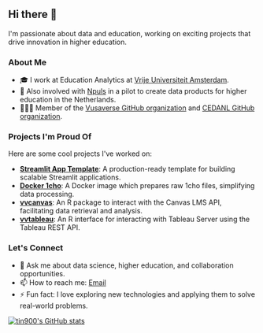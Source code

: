 ## Hi there 👋

I'm passionate about data and education, working on exciting projects that drive innovation in higher education.

### About Me

- 🎓 I work at Education Analytics at [Vrije Universiteit Amsterdam](https://www.vu.nl/en/).
- 🚀 Also involved with [Npuls](https://npuls.nl/) in a pilot to create data products for higher education in the Netherlands.
- 🧑‍🤝‍🧑 Member of the [Vusaverse GitHub organization](https://github.com/vusaverse) and [CEDANL GitHub organization](https://github.com/cedanl).

### Projects I'm Proud Of

Here are some cool projects I've worked on:



- **[Streamlit App Template](https://github.com/cedanl/streamlit-app-template)**: A production-ready template for building scalable Streamlit applications.
- **[Docker 1cho](https://github.com/cedanl/docker_1cho)**: A Docker image which prepares raw 1cho files, simplifying data processing.
- **[vvcanvas](https://github.com/vusaverse/vvcanvas)**: An R package to interact with the Canvas LMS API, facilitating data retrieval and analysis.
- **[vvtableau](https://github.com/vusaverse/vvtableau)**: An R interface for interacting with Tableau Server using the Tableau REST API.


### Let's Connect

- 💬 Ask me about data science, higher education, and collaboration opportunities.
- 📫 How to reach me: [Email](mailto:t.iwan@vu.nl)
- ⚡ Fun fact: I love exploring new technologies and applying them to solve real-world problems.

[![tin900's GitHub stats](https://github-readme-stats.vercel.app/api?username=tin900)](https://github.com/anuraghazra/github-readme-stats)



<!--
**tin900/tin900** is a ✨ _special_ ✨ repository because its `README.md` (this file) appears on your GitHub profile.

Here are some ideas to get you started:

- 🔭 I’m currently working on ...
- 🌱 I’m currently learning ...
- 👯 I’m looking to collaborate on ...
- 🤔 I’m looking for help with ...
- 💬 Ask me about ...
- 📫 How to reach me: ...
- 😄 Pronouns: ...
- ⚡ Fun fact: ...
-->
